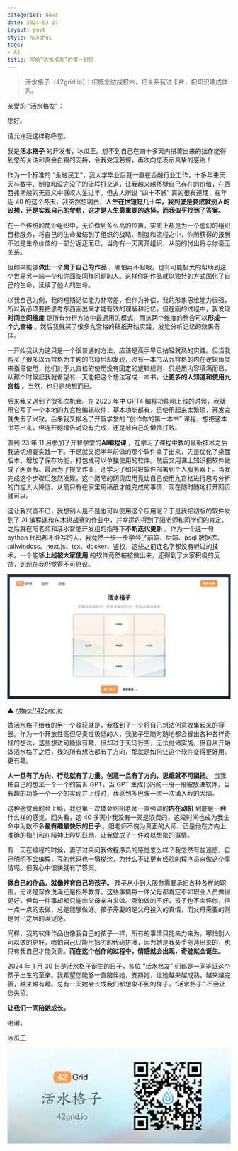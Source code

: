 ```yaml
---
categories: news
date: 2024-03-27
layout: post
style: huoshui
tags:
- AI
title: 写给“活水格友”的第一封信
---
```


> 活水格子（42grid.io）：把概念做成积木，把关系装进卡片，把知识建成体系。

亲爱的 “活水格友”：  

您好。

请允许我这样称呼您。

我是**活水格子** 的开发者，冰瓜王。想不到自己在四十多天内拼凑出来的拙作能得到您的关注和真金白银的支持，令我受宠若惊，再次向您表示真挚的感谢！

作为一个标准的
“金融民工”，我大学毕业后就一直在金融行业工作，十多年来天天与数字、制度和没完没了的流程打交道，让我越来越怀疑自己存在的价值，在西西弗斯般的无意义中感叹人生过半。但古人所说
“四十不惑” 真的很有道理，在年近 40
的这个冬天，我突然想明白，**人生在世短短几十年，我到底是要成就别人的设想，还是实现自己的梦想，这才是人生最重要的选择，而我似乎找到了答案。**

在一个传统的商业组织中，无论做到多么高的位置，实质上都是为一个虚幻的组织目标服务，将自己的生命凝结到了组织的战略、制度和流程之中，你所获得的报酬不过是生命价值的一部分返还而已。当你有一天离开组织，从前的付出将与你毫无关系。

但如果能够**做出一个属于自己的作品**
，哪怕再不起眼，也有可能极大的帮助到这个世界另一端一个和你面临同样问题的人。这样你的作品就以独特的方式固化了自己的生命，延续了他人的生命。

以我自己为例，我的短期记忆能力非常差，但作为补偿，我的形象思维能力很强，所以我必须要把思考东西画出来才能有效的理解和记忆。但在画的过程中，我发现**时间空间维度**
是所有分析方法中最通用的模式，而这两个维度的整合可以**形成一个九宫格** 。然后我就买了很多九宫格的稿纸开始实践，发觉分析记忆的效果奇佳。

一开始我认为这只是一个很普通的方法，应该是高手早已拈轻就熟的实践。但当我购买了很多以九宫格为主题的书籍后却发现，没有一本书从九宫格的内在逻辑角度来指导使用，他们对于九宫格的使用没有固定的逻辑规则，只是用内容填满而已。从那个时候起我就希望有一天能把这个想法写成一本书，**让更多的人知道和使用九宫格**
。当然，也只是想想而已。

后来我又遇到了很多次机会。在 2023 年中 GPT4
编程功能刚上线的时候，我就用它写了一个本地的九宫格编辑软件，基本功能都有，但使用起来太繁琐，开发完就失去了兴致。后来我又报名了开智学堂的
“创作你的第一本书” 课程，想把这本书写出来，但连开题报告对没有完成，还是被自己的懒惰打败。

直到 23 年 11 月参加了开智学堂的**AI编程课**
，在学习了课程中教的最新技术之后我迫切想要实践一下。于是就又把半年前做的那个软件拿了出来，先是优化了桌面版本，增加了保存功能，打包成可以单独使用的软件。然后又用课上知识把软件做成了网页版。最后为了提交作业，还学习了如何将软件部署到个人服务器上。当我完成这个步骤后忽然发现，这个简陋的网页应用竟让自己使用九宫格进行思考分析的门槛大大降低。从前只有在家里用稿纸才能完成的事情，现在随时随地打开网页就可以。

这让我兴奋不已，我想别人是不是也可以使用这个应用呢？于是我把初版的软件发到了 AI
编程课和东木挑战赛的作业中，并幸运的得到了阳老师和同学们的肯定。之后就在阳老师和活水智能开发组的指导下**不断迭代更新** 。作为一个连一句 python
代码都不会写的人，我竟然一步一步学会了前端、后端、psql
数据库、tailwindcss、next.js、tsx、docker、鉴权，这些之前连名字都没有听过的技术。一个能够**上线被大家使用**
的软件竟然被被做出来，还得到了大家积极的反馈，到现在我仍觉得不可思议。

![](/assets/images/66f3ca19c3f1438eb0de36a07bf782f1.jpg)

▲ https://42grid.io

做活水格子给我的另一个收获就是，我找到了一个将自己想法创意收集起来的容器。作为一个开放性高但尽责性极低的人，我脑子里随时随地都会冒出各种各样奇怪的想法，这些想法可能很有趣，但却过于天马行空，无法付诸实施。但自从开始做活水格子之后，我的所有想法都有了方向，那就是如何让这个软件变得更好用、更有趣。

**人一旦有了方向，行动就有了力量。创意一旦有了方向，思维就不可阻挡。** 当我把自己的想法一个一个的告诉 GPT，当 GPT
生成代码的一段一段被放进软件，当有趣的功能一个一个的实现并上线时，我感到多巴胺一次一次涌入我的大脑。

这种感觉真的会上瘾，我也第一次体会到阳老师一直强调的**内在动机** 到底是一种什么样的感觉。回头看，这 40
多天中我没有一天是浪费的，这段时间也成为我生命中为数不多**最有趣最快乐的日子**
。阳老师不愧为真正的大师，正是他在方向上准确的指引和在精神上殷切鼓励，让我做成了一件难以想象的事情。

有一天在编程的时候，妻子过来问我做程序员的感觉怎么样？我忽然有些迷惑，自己明明不会编程，写的代码也一塌糊涂，为什么不让更有经验的程序员来做这个事情呢。但我心中很快就有了答案。

**做自己的作品，就像养育自己的孩子。**
孩子从小到大服务需要承担各种各样的职责，无论是穿衣洗澡还是指导教育。这些事情每一件父母都肯定不如职业人员做得更好，但每一件事却都只能由父母亲自来做。哪怕做的不好，孩子也不会怪你，但一点一点的去做，总是能够做好。孩子需要的是父母投入的真情，而父母需要的则是付出之后的满足感。

同样，我的软件作品也像我自己的孩子一样，所有的事情只能亲力亲为，哪怕别人可以做的更好，哪怕自己只能用拙劣的代码拼凑，因为她是我亲手创造出来的，也只有我自己才能负责。**而在这个创作的过程中，情感就会出现，奇迹就会诞生。**

2024 年 1 月 30 日是活水格子诞生的日子，各位 “活水格友”
们都是一同鉴证这个孩子出生的至亲。我希望您能够一直陪伴她，支持她，让她越来越成熟，越来越完善，越来越有趣。总有一天她会长成我们都想象不到的样子，“活水格子”
不会让您失望。

**让我们一同陪她成长。**

谢谢。

冰瓜王

  

![](/assets/images/7654bd0c873047b6a4c4e411e8b19f4c.jpg)